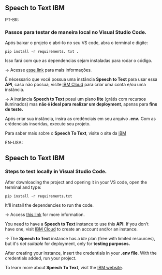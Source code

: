 ## Speech to Text IBM

PT-BR:
### Passos para testar de maneira local no Visual Studio Code.

Após baixar o projeto e abri-lo no seu VS code, abra o terminal e digite:

`pip install -r requirements. txt .` 

Isso fará com que as dependencias sejam instaladas para rodar o código.

-> Acesse [esse link](https://packaging.python.org/en/latest/tutorials/installing-packages/) para mais informações.

É nécessario que você possua uma instância **Speech to Text** para usar essa **API**, caso não possua, visite [IBM Cloud](https://cloud.ibm.com) para criar uma conta e/ou uma instância. 

-> A instância **Speech to Text** posui um plano **lite** (grátis com recursos iluminados) mas **não é ideal para realizar um deployment**, apenas para **fins de teste.** 

Após criar sua instância, insira as credênciais em seu arquivo **.env.** Com as crêdenciais inseridas, execute seu projeto.

Para saber mais sobre o **Speech To Text**, visite o site da [IBM](https://www.ibm.com/br-pt/cloud/watson-speech-to-text?utm_content=SRCWW&p1=Search&p4=43700074899024920&p5=e&gclid=Cj0KCQjw7uSkBhDGARIsAMCZNJuVFzhXSKYf99RR295vraJ8dW5d8ucnoUzuWWssxLOx0bpfQtZB-G8aAgyWEALw_wcB&gclsrc=aw.ds)

EN-USA:
## Speech to Text IBM

### Steps to test locally in Visual Studio Code.

After downloading the project and opening it in your VS code, open the terminal and type:

`pip install -r requirements.txt`

It'll install the dependencies to run the code.

-> Access [this link](https://packaging.python.org/en/latest/tutorials/installing-packages/) for more information.

You need to have a **Speech to Text** instance to use this **API**. If you don't have one, visit [IBM Cloud](https://cloud.ibm.com) to create an account and/or an instance.

-> The **Speech to Text** instance has a *lite* plan (free with limited resources), but it's *not suitable* for deployment, only for **testing purposes.**

After creating your instance, insert the credentials in your **.env file**. With the credentials added, run your project.

To learn more about **Speech To Text**, visit the [IBM website](https://www.ibm.com/br-pt/cloud/watson-speech-to-text?utm_content=SRCWW&p1=Search&p4=43700074899024920&p5=e&gclid=Cj0KCQjw7uSkBhDGARIsAMCZNJuVFzhXSKYf99RR295vraJ8dW5d8ucnoUzuWWssxLOx0bpfQtZB-G8aAgyWEALw_wcB&gclsrc=aw.ds).
